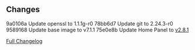 ## Changes

9a0106a Update openssl to 1.1.1g-r0
78bb6d7 Update git to 2.24.3-r0
9589168 Update base image to v7.1.1
75e0e8b Update Home Panel to [v2.8.1][home-panel-changelog]

[Full Changelog][changelog]

[changelog]: https://github.com/hassio-addons/addon-home-panel/compare/v1.7.1...v1.7.2
[home-panel-changelog]: https://github.com/timmo001/home-panel/releases/tag/v2.8.1
